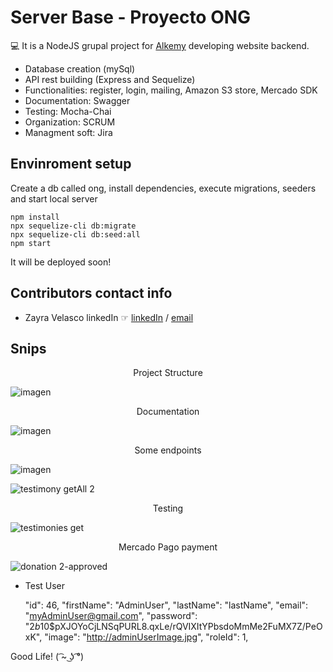 # Server Base - Proyecto ONG

💻 It is a NodeJS grupal project for <a href="https://www.alkemy.org/"/>Alkemy</a> developing website backend. 

* Database creation (mySql)
* API rest building (Express and Sequelize)
* Functionalities: register, login, mailing, Amazon S3 store, Mercado SDK
* Documentation: Swagger
* Testing: Mocha-Chai
* Organization: SCRUM
* Managment soft: Jira

## Envinroment setup

Create a db called ong, install dependencies, execute migrations, seeders and start local server

    npm install
    npx sequelize-cli db:migrate
    npx sequelize-cli db:seed:all
    npm start

It will be deployed soon!

## Contributors contact info

* Zayra Velasco linkedIn ☞ <a href="https://www.linkedin.com/in/zayra-velasco">linkedIn</a> / <a href="mailto:zayra.contacto@gmail.com">email</a>

## Snips

<p align="center">Project Structure</p>

![imagen](https://user-images.githubusercontent.com/95602965/192578852-f8526ea6-cb4f-4b7f-a7f1-82a9c65dd2f3.png)

<p align="center">Documentation</p>

![imagen](https://user-images.githubusercontent.com/95602965/192575687-ca8e291d-66bb-4e08-b246-3a630e070d6d.png)

<p align="center">Some endpoints</p>


![imagen](https://user-images.githubusercontent.com/95602965/192579380-c36f67b0-6080-404f-b6fa-cb21e8742f69.png)

![testimony getAll 2](https://user-images.githubusercontent.com/95602965/192578476-03d00bac-c4c1-44e8-9070-9baa0e046151.png)

<p align="center">Testing</p>

![testimonies get](https://user-images.githubusercontent.com/95602965/192578329-e1e43f78-ae4f-4a76-bfed-6fff43e781d0.png)

<p align="center">Mercado Pago payment</p>

![donation 2-approved](https://user-images.githubusercontent.com/95602965/192578142-e09f11fd-5b30-4103-bdb8-700b469eacfd.png)

* Test User

    "id": 46,
    "firstName": "AdminUser",
    "lastName": "lastName",
    "email": "myAdminUser@gmail.com",
    "password": "$2b$10$pXJOYoCjLNSqPURL8.qxLe/rQVIXItYPbsdoMmMe2FuMX7Z/PeOxK",
    "image": "http://adminUserImage.jpg",
    "roleId": 1,

Good Life! ( ͡~ ͜ʖ ͡°)
